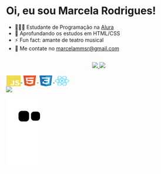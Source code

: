 ##

<h1> Oi, eu sou Marcela Rodrigues! </h1> 

- 👩🏻‍🎓 Estudante de Programação na <a href="https://www.alura.com.br/">Alura</a>
- 💾 Aprofundando os estudos em HTML/CSS
- ⚡ Fun fact: amante de teatro musical
- 💬 Me contate no marcelammsr@gmail.com

##

<div align="center">
  <a href="https://github.com/marcelarodrigues">
  <img height="180em" src="https://github-readme-stats.vercel.app/api?username=marcelarodrigues&show_icons=true&theme=dark&include_all_commits=true&count_private=true"/>
  <img height="180em" src="https://github-readme-stats.vercel.app/api/top-langs/?username=marcelarodrigues&layout=compact&langs_count=7&theme=dark"/>
</div>
  
<div style="display: inline_block"><br>
  <img align="center" alt="Ma-Js" height="30" width="40" src="https://raw.githubusercontent.com/devicons/devicon/master/icons/javascript/javascript-plain.svg">
  <img align="center" alt="Ma-HTML" height="30" width="40" src="https://raw.githubusercontent.com/devicons/devicon/master/icons/html5/html5-original.svg">
  <img align="center" alt="Ma-CSS" height="30" width="40" src="https://raw.githubusercontent.com/devicons/devicon/master/icons/css3/css3-original.svg">
  <img align="center" alt="Ma-React" height="30" width="40" src="https://raw.githubusercontent.com/devicons/devicon/master/icons/react/react-original.svg">
</div>

<div> 
  <a href="https://www.linkedin.com/in/marcela-rodrigues-operacoes/" target="_blank"><img src="https://img.shields.io/badge/-LinkedIn-%230077B5?style=for-the-badge&logo=linkedin&logoColor=white" target="_blank"></a> 

  ![Snake animation](https://github.com/rafaballerini/rafaballerini/blob/output/github-contribution-grid-snake.svg)
 
</div>
